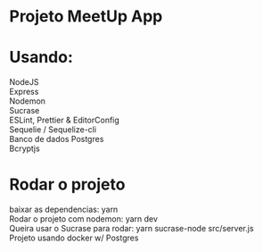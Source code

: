 # Projeto MeetUp App

# Usando:
NodeJS<br/>
Express<br/>
Nodemon<br/>
Sucrase<br/>
ESLint, Prettier & EditorConfig<br/>
Sequelie / Sequelize-cli<br/>
Banco de dados Postgres<br/>
Bcryptjs<br/>

# Rodar o projeto
baixar as dependencias: yarn<br/>
Rodar o projeto com nodemon: yarn dev<br/>
Queira usar o Sucrase para rodar: yarn sucrase-node src/server.js<br/>
Projeto usando docker w/ Postgres<br/>

